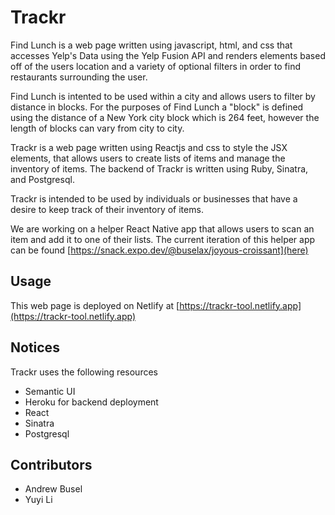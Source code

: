 # Trackr

Find Lunch is a web page written using javascript, html, and css that accesses Yelp's Data using the Yelp Fusion API and renders elements based off of the users location and a variety of optional filters in order to find restaurants surrounding the user.

Find Lunch is intented to be used within a city and allows users to filter by distance in blocks. For the purposes of Find Lunch a "block" is defined using the distance of a New York city block which is 264 feet, however the length of blocks can vary from city to city.

Trackr is a web page written using Reactjs and css to style the JSX elements, that allows users to create lists of items and manage the inventory of items. The backend of Trackr is written using Ruby, Sinatra, and Postgresql.

Trackr is intended to be used by individuals or businesses that have a desire to keep track of their inventory of items.

We are working on a helper React Native app that allows users to scan an item and add it to one of their lists. The current iteration of this helper app can be found [https://snack.expo.dev/@buselax/joyous-croissant](here)

## Usage

This web page is deployed on Netlify at [https://trackr-tool.netlify.app](https://trackr-tool.netlify.app)

## Notices

Trackr uses the following resources

- Semantic UI
- Heroku for backend deployment
- React
- Sinatra
- Postgresql

## Contributors

- Andrew Busel
- Yuyi Li
